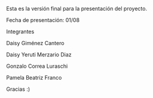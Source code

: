 Esta es la versión final para la presentación del proyecto.

Fecha de presentación: 01/08

Integrantes

Daisy Giménez Cantero

Daisy Yeruti Merzario Diaz

Gonzalo Correa Luraschi

Pamela Beatriz Franco

Gracias :)
